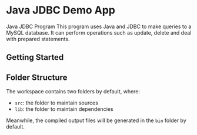 # Java JDBC Demo App

Java JDBC Program
This program uses Java and JDBC to make queries to a MySQL database. It can perform operations such as update, delete and deal with prepared statements.

## Getting Started

## Folder Structure

The workspace contains two folders by default, where:

- `src`: the folder to maintain sources
- `lib`: the folder to maintain dependencies

Meanwhile, the compiled output files will be generated in the `bin` folder by default.
